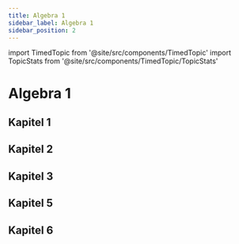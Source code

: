 ```yaml
---
title: Algebra 1
sidebar_label: Algebra 1
sidebar_position: 2
---
```


import TimedTopic from '@site/src/components/TimedTopic'
import TopicStats from '@site/src/components/TimedTopic/TopicStats'


# Algebra 1

<TopicStats firstDayOfWeek="Fr" />

## Kapitel 1
<TimedTopic webKey="915b28a8-0722-4f72-93b9-dd7ef6f7537d" topic="Kapitel 1" firstDayOfWeek="Fr" />


## Kapitel 2
<TimedTopic webKey="16d653a0-92ad-4530-8a79-78dca5972e22" topic="Kapitel 2" firstDayOfWeek="Fr"/>


## Kapitel 3
<TimedTopic webKey="23f279a3-5eb5-4557-989d-bc9be25bfc58" topic="Kapitel 3" firstDayOfWeek="Fr" />

## Kapitel 5
<TimedTopic webKey="f56d9901-f3c5-405f-85d5-3efedff22a62" topic="Kapitel 5" firstDayOfWeek="Fr"/>

## Kapitel 6
<TimedTopic webKey="81d29bab-40f2-4ec9-bcc9-80710b23aca3" topic="Kapitel 6" firstDayOfWeek="Fr"/>
